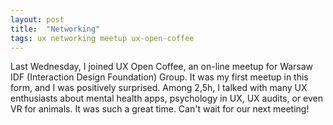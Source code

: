 ```yaml
---
layout: post
title:  "Networking"
tags: ux networking meetup ux-open-coffee 
---
```


Last Wednesday, I joined UX Open Coffee, an on-line meetup for Warsaw IDF (Interaction Design Foundation) Group. It was my first meetup in this form, and I was positively surprised. Among 2,5h, I talked with many UX enthusiasts about mental health apps, psychology in UX, UX audits, or even VR for animals. It was such a great time. Can't wait for our next meeting!
